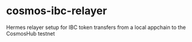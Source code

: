 # cosmos-ibc-relayer
Hermes relayer setup for IBC token transfers from a local appchain to the CosmosHub testnet
